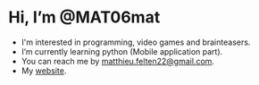 <h1>Hi, I’m @MAT06mat</h1>
<ul>
  <li>I'm interested in programming, video games and brainteasers.</li>
  <li>I’m currently learning python (Mobile application part).</li>
  <li>You can reach me by <a href="mailto:matthieu.felten22@gmail.com?subject=Contact%20depuis%20github">matthieu.felten22@gmail.com</a>.</li>
  <li>My <a href="https://mat06mat.github.io/matthieufelten">website</a>.</li>
</ul>
